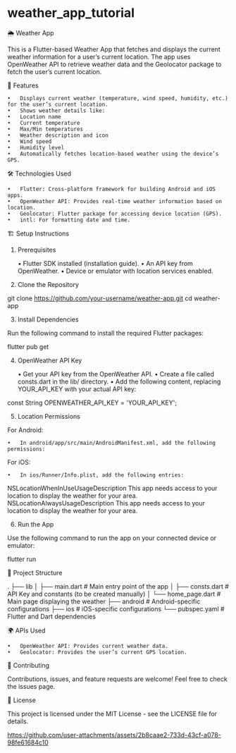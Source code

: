 # weather_app_tutorial

🌦️ Weather App

This is a Flutter-based Weather App that fetches and displays the current weather information for a user’s current location. The app uses OpenWeather API to retrieve weather data and the Geolocator package to fetch the user’s current location.

📱 Features

	•	Displays current weather (temperature, wind speed, humidity, etc.) for the user’s current location.
	•	Shows weather details like:
	•	Location name
	•	Current temperature
	•	Max/Min temperatures
	•	Weather description and icon
	•	Wind speed
	•	Humidity level
	•	Automatically fetches location-based weather using the device’s GPS.

🛠️ Technologies Used

	•	Flutter: Cross-platform framework for building Android and iOS apps.
	•	OpenWeather API: Provides real-time weather information based on location.
	•	Geolocator: Flutter package for accessing device location (GPS).
	•	intl: For formatting date and time.

🏗️ Setup Instructions

1. Prerequisites

	•	Flutter SDK installed (installation guide).
	•	An API key from OpenWeather.
	•	Device or emulator with location services enabled.

2. Clone the Repository

git clone https://github.com/your-username/weather-app.git
cd weather-app

3. Install Dependencies

Run the following command to install the required Flutter packages:

flutter pub get

4. OpenWeather API Key

	•	Get your API key from the OpenWeather API.
	•	Create a file called consts.dart in the lib/ directory.
	•	Add the following content, replacing YOUR_API_KEY with your actual API key:

const String OPENWEATHER_API_KEY = 'YOUR_API_KEY';

5. Location Permissions

For Android:

	•	In android/app/src/main/AndroidManifest.xml, add the following permissions:

<uses-permission android:name="android.permission.ACCESS_FINE_LOCATION"/>
<uses-permission android:name="android.permission.ACCESS_COARSE_LOCATION"/>

For iOS:

	•	In ios/Runner/Info.plist, add the following entries:

<key>NSLocationWhenInUseUsageDescription</key>
<string>This app needs access to your location to display the weather for your area.</string>
<key>NSLocationAlwaysUsageDescription</key>
<string>This app needs access to your location to display the weather for your area.</string>

6. Run the App

Use the following command to run the app on your connected device or emulator:

flutter run

📂 Project Structure

.
├── lib
│   ├── main.dart        # Main entry point of the app
│   ├── consts.dart      # API Key and constants (to be created manually)
│   └── home_page.dart   # Main page displaying the weather
├── android              # Android-specific configurations
├── ios                  # iOS-specific configurations
└── pubspec.yaml         # Flutter and Dart dependencies

🌍 APIs Used

	•	OpenWeather API: Provides current weather data.
	•	Geolocator: Provides the user’s current GPS location.

🤝 Contributing

Contributions, issues, and feature requests are welcome! Feel free to check the issues page.

📝 License

This project is licensed under the MIT License - see the LICENSE file for details.


https://github.com/user-attachments/assets/2b8caae2-733d-43cf-a078-98fe61684c10




